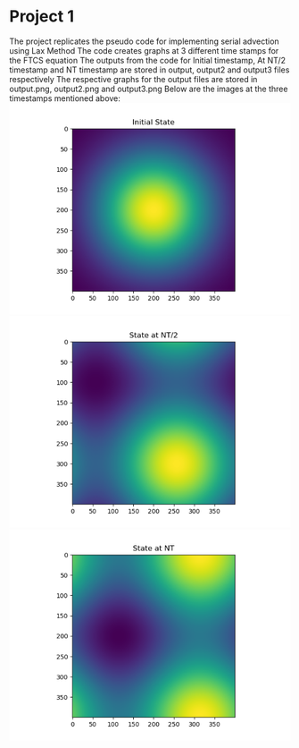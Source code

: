 # Project 1

The project replicates the pseudo code for implementing serial advection using Lax Method
The code creates graphs at 3 different time stamps for the FTCS equation
The outputs from the code for Initial timestamp, At NT/2 timestamp and NT timestamp are stored in output, output2 and output3 files respectively
The respective graphs for the output files are stored in output.png, output2.png and output3.png
Below are the images at the three timestamps mentioned above:
![Graph at timestamp 0](output.png)
![Graph at timestamp NT/2](output2.png)
![Graph at timestamp NT](output3.png)